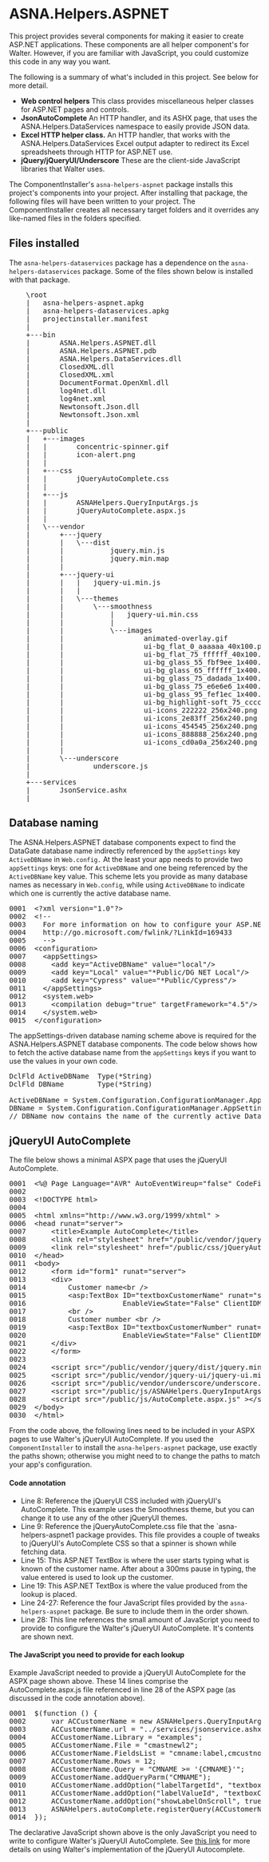 # ASNA.Helpers.ASPNET

This project provides several components for making it easier to create ASP.NET applications. These components are all helper component's for Walter. However, if you are familiar with JavaScript, you could customize this code in any way you want.   

The following is a summary of what's included in this project. See below for more detail.

* **Web control helpers** This class provides miscellaneous helper classes for ASP.NET pages and controls.
* **JsonAutoComplete** An HTTP handler, and its ASHX page, that uses the ASNA.Helpers.DataServices namespace to easily provide JSON data.
* **Excel HTTP helper class.** An HTTP handler, that works with the ASNA.Helpers.DataServices Excel output adapter to redirect its Excel spreadsheets through HTTP for ASP.NET use.
* **jQuery/jQueryUI/Underscore** These are the client-side JavaScript libraries that Walter uses. 

The ComponentInstaller's `asna-helpers-aspnet` package installs this project's components into your project. After installing that package, the following files will have been written to your project. The ComponentInstaller creates all necessary target folders and it overrides any like-named files in the folders specified.

## Files installed 
The `asna-helpers-dataservices` package has a dependence on the `asna-helpers-dataservices` package. Some of the files shown below is installed with that package.    

<pre>
    \root
    |   asna-helpers-aspnet.apkg
    |   asna-helpers-dataservices.apkg
    |   projectinstaller.manifest
    |   
    +---bin
    |       ASNA.Helpers.ASPNET.dll
    |       ASNA.Helpers.ASPNET.pdb
    |       ASNA.Helpers.DataServices.dll
    |       ClosedXML.dll
    |       ClosedXML.xml
    |       DocumentFormat.OpenXml.dll
    |       log4net.dll
    |       log4net.xml
    |       Newtonsoft.Json.dll
    |       Newtonsoft.Json.xml
    |       
    +---public
    |   +---images
    |   |       concentric-spinner.gif
    |   |       icon-alert.png
    |   |     
    |   +---css
    |   |       jQueryAutoComplete.css
    |   |  
    |   +---js
    |   |       ASNAHelpers.QueryInputArgs.js
    |   |       jQueryAutoComplete.aspx.js
    |   |       
    |   \---vendor
    |       +---jquery
    |       |   \---dist
    |       |           jquery.min.js
    |       |           jquery.min.map
    |       |           
    |       +---jquery-ui
    |       |   |   jquery-ui.min.js
    |       |   |   
    |       |   \---themes
    |       |       \---smoothness
    |       |           |   jquery-ui.min.css
    |       |           |   
    |       |           \---images
    |       |                   animated-overlay.gif
    |       |                   ui-bg_flat_0_aaaaaa_40x100.png
    |       |                   ui-bg_flat_75_ffffff_40x100.png
    |       |                   ui-bg_glass_55_fbf9ee_1x400.png
    |       |                   ui-bg_glass_65_ffffff_1x400.png
    |       |                   ui-bg_glass_75_dadada_1x400.png
    |       |                   ui-bg_glass_75_e6e6e6_1x400.png
    |       |                   ui-bg_glass_95_fef1ec_1x400.png
    |       |                   ui-bg_highlight-soft_75_cccccc_1x100.png
    |       |                   ui-icons_222222_256x240.png
    |       |                   ui-icons_2e83ff_256x240.png
    |       |                   ui-icons_454545_256x240.png
    |       |                   ui-icons_888888_256x240.png
    |       |                   ui-icons_cd0a0a_256x240.png
    |       |                   
    |       \---underscore
    |               underscore.js
    |               
    +---services
    |       JsonService.ashx
    |
</pre>

## Database naming

The ASNA.Helpers.ASPNET database components expect to find the DataGate database name indirectly referenced by the `appSettings` key `ActiveDBName` in `Web.config.` At the least your app needs to provide two `appSettings` keys: one for `ActiveDBName` and one being referenced by the `ActiveDBName` key value. This scheme lets you provide as many database names as necessary in `Web.config`, while using `ActiveDBName` to indicate which one is currently the active database name.

<pre>0001  &lt;?xml version=&quot;1.0&quot;?&gt;
0002  &lt;!--
0003    For more information on how to configure your ASP.NET application, please visit
0004    http://go.microsoft.com/fwlink/?LinkId=169433
0005    --&gt;
0006  &lt;configuration&gt;
0007    &lt;appSettings&gt;
0008      &lt;add key=&quot;ActiveDBName&quot; value=&quot;local&quot;/&gt;
0009      &lt;add key=&quot;Local&quot; value=&quot;*Public/DG NET Local&quot;/&gt;
0010      &lt;add key=&quot;Cypress&quot; value=&quot;*Public/Cypress&quot;/&gt;
0011    &lt;/appSettings&gt;
0012    &lt;system.web&gt;
0013      &lt;compilation debug=&quot;true&quot; targetFramework=&quot;4.5&quot;/&gt;
0014    &lt;/system.web&gt;
0015  &lt;/configuration&gt;
</pre>

The appSettings-driven database naming scheme above is required for the ASNA.Helpers.ASPNET database components. The code below shows how to fetch the active database name from the `appSettings` keys if you want to use the values in your own code.

<pre>DclFld ActiveDBName  Type(*String)
DclFld DBName        Type(*String) 

ActiveDBName = System.Configuration.ConfigurationManager.AppSettings["ActiveDBName"]
DBName = System.Configuration.ConfigurationManager.AppSettings[ActiveDBName]
// DBName now contains the name of the currently active DataGate database name.
</pre>



## jQueryUI AutoComplete
      
The file below shows a minimal ASPX page that uses the jQueryUI AutoComplete. 

<pre>
0001  &lt;%@ Page Language=&quot;AVR&quot; AutoEventWireup=&quot;false&quot; CodeFile=&quot;AutoComplete.aspx.vr&quot; Inherits=&quot;views_AutoComplete&quot; %&gt;
0002  
0003  &lt;!DOCTYPE html&gt;
0004  
0005  &lt;html xmlns=&quot;http://www.w3.org/1999/xhtml&quot; &gt;
0006  &lt;head runat=&quot;server&quot;&gt;
0007      &lt;title&gt;Example AutoComplete&lt;/title&gt;
0008      &lt;link rel=&quot;stylesheet&quot; href=&quot;/public/vendor/jquery-ui/themes/smoothness/jquery-ui.min.css&quot;&gt;
0009      &lt;link rel=&quot;stylesheet&quot; href=&quot;/public/css/jQueryAutoComplete.css&quot;&gt;
0010  &lt;/head&gt;
0011  &lt;body&gt;
0012      &lt;form id=&quot;form1&quot; runat=&quot;server&quot;&gt;
0013      &lt;div&gt;
0014          Customer name&lt;br /&gt;
0015          &lt;asp:TextBox ID=&quot;textboxCustomerName&quot; runat=&quot;server&quot; placeholder=&quot;Customer name&quot;
0016                       EnableViewState=&quot;False&quot; ClientIDMode=&quot;Static&quot;&gt;&lt;/asp:TextBox&gt;
0017          &lt;br /&gt;
0018          Customer number &lt;br /&gt;
0019          &lt;asp:TextBox ID=&quot;textboxCustomerNumber&quot; runat=&quot;server&quot; placeholder=&quot;Customer number&quot;
0020                       EnableViewState=&quot;False&quot; ClientIDMode=&quot;Static&quot;&gt;&lt;/asp:TextBox&gt;
0021      &lt;/div&gt;
0022      &lt;/form&gt;
0023  
0024      &lt;script src=&quot;/public/vendor/jquery/dist/jquery.min.js&quot;&gt;&lt;/script&gt;
0025      &lt;script src=&quot;/public/vendor/jquery-ui/jquery-ui.min.js&quot;&gt;&lt;/script&gt;
0026      &lt;script src=&quot;/public/vendor/underscore/underscore.js&quot;&gt;&lt;/script&gt;
0027      &lt;script src=&quot;/public/js/ASNAHelpers.QueryInputArgs.js&quot;&gt;&lt;/script&gt;
0028      &lt;script src=&quot;/public/js/AutoComplete.aspx.js&quot; &gt;&lt;/script&gt;
0029  &lt;/body&gt;
0030  &lt;/html&gt;
</pre>

From the code above, the following lines need to be included in your ASPX pages to use Walter's jQueryUI AutoComplete. If you used the `ComponentInstaller` to install the `asna-helpers-aspnet` package, use exactly the paths shown; otherwise you might need to to change the paths to match your app's configuration.

#### Code annotation
* Line 8: Reference the jQueryUI CSS included with jQueryUI's AutoComplete. This example uses the Smoothness theme, but you can change it to use any of the other jQueryUI themes.    
* Line 9: Reference the jQueryAutoComplete.css file that the `asna-helpers-aspnet1 package provides. This file provides a couple of tweaks to jQueryUI's AutoComplete CSS so that a spinner is shown while fetching data.
* Line 15: This ASP.NET TextBox is where the user starts typing what is known of the customer name. After about a 300ms pause in typing, the value entered is used to look up the customer.
* Line 19: This ASP.NET TextBox is where the value produced from the lookup is placed. 
* Line 24-27: Reference the four JavaScript files provided by the `asna-helpers-aspnet` package. Be sure to include them in the order shown. 
* Line 28: This line references the small amount of JavaScript you need to provide to configure the Walter's jQueryUI AutoComplete. It's contents are shown next. 

#### The JavaScript you need to provide for each lookup
Example JavaScript needed to provide a jQueryUI AutoComplete for the ASPX page shown above. These 14 lines comprise the AutoComplete.aspx.js file referenced in line 28 of the ASPX page (as discussed in the code annotation above).

<pre>0001  $(function () {
0002      var ACCustomerName = new ASNAHelpers.QueryInputArgs();
0003      ACCustomerName.url = "../services/jsonservice.ashx";
0004      ACCustomerName.Library = "examples";
0005      ACCustomerName.File = "cmastnewl2";
0006      ACCustomerName.FieldsList = "cmname:label,cmcustno:value";
0007      ACCustomerName.Rows = 12;
0008      ACCustomerName.Query = "CMNAME >= '{CMNAME}'";
0009      ACCustomerName.addQueryParm("CMNAME");
0010      ACCustomerName.addOption("labelTargetId", "textboxCustomerName");
0011      ACCustomerName.addOption("labelValueId", "textboxCustomerNumber");
0012      ACCustomerName.addOption("showLabelOnScroll", true);
0013      ASNAHelpers.autoComplete.registerQuery(ACCustomerName);
0014  });
</pre>

The declarative JavaScript shown above is the only JavaScript you need to write to configure Walter's jQueryUI AutoComplete. See <a href="http://asnapalooza.github.io/ASNA.Helpers.DataServices.site/#qf-jquery-autocomplete">this link</a> for more details on using Walter's implementation of the jQueryUI Autocomplete. 

